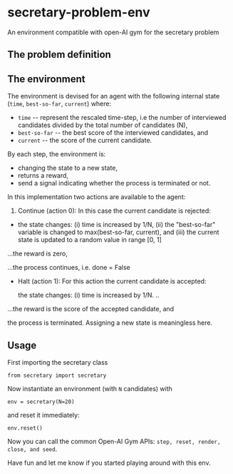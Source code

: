# secretary-problem-env
An environment compatible with open-AI gym for the secretary problem


## The problem definition

## The environment

The environment is devised for an agent with the following internal state (```time```, ```best-so-far```, ```current```) where:

* ```time``` -- represent the rescaled time-step, i.e the number of interviewed candidates divided by the total number of candidates (N),
* ```best-so-far``` -- the best score of the interviewed candidates, and
* ```current``` -- the score of the current candidate.

By each step, the environment is:
* changing the state to a new state,
* returns a reward,
* send a signal indicating whether the process is terminated or not.

In this implementation two actions are available to the agent:

1. Continue (action 0): In this case the current candidate is rejected:

 * the state changes:  (i) time is increased by 1/N, (ii) the "best-so-far" variable is changed to max(best-so-far, current), and (iii) the current state is updated to a random value in range [0, 1]

...the reward is zero,

...the process continues, i.e. done = False

* Halt (action 1): For this action the current candidate is accepted:
  
  the state changes: (i) time is increased by 1/N. ..

...the reward is the score of the accepted candidate, and 

the process is terminated. Assigning a new state is meaningless here.



## Usage

First importing the secretary class

```
from secretary import secretary 
```

 Now instantiate an environment (with ```N``` candidates) with

```
env = secretary(N=20)
```
and reset it immediately:

```
env.reset()
```

Now you can call the common Open-AI Gym APIs: ```step, reset, render, close, and seed```.

Have fun and let me know if you started playing around with this env.
